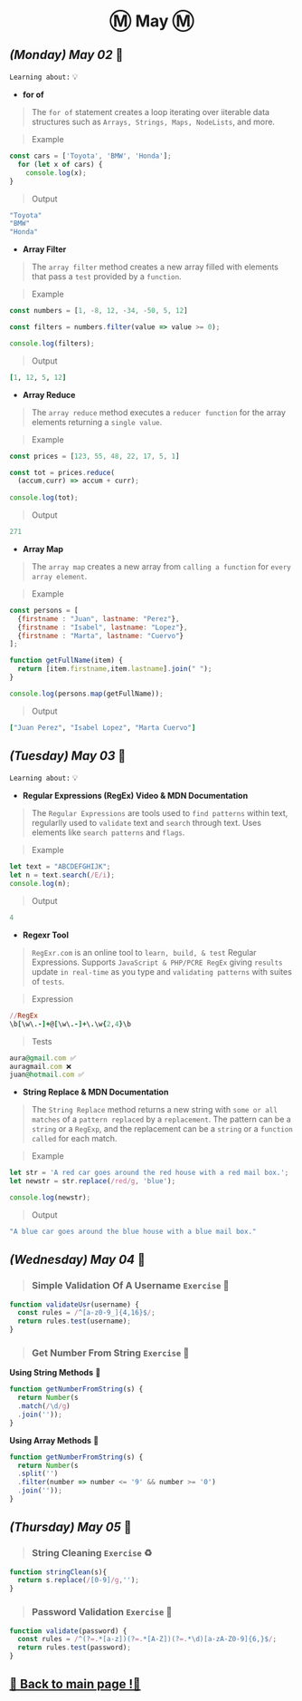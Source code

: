 <h1 align="center">Ⓜ️ May Ⓜ️</h1>

## _(Monday) May 02_ 📢

`Learning about:` 💡
* **for of**
> The `for of` statement creates a loop iterating over iiterable data structures such as `Arrays, Strings, Maps, NodeLists`, and more.

> Example
```javascript
const cars = ['Toyota', 'BMW', 'Honda'];
  for (let x of cars) {
    console.log(x);
}
```
>Output
```ruby
"Toyota"
"BMW"
"Honda"
```

* **Array Filter**
> The `array filter` method creates a new array filled with elements that pass a `test` provided by a `function`.

> Example
```javascript
const numbers = [1, -8, 12, -34, -50, 5, 12]

const filters = numbers.filter(value => value >= 0);

console.log(filters);
```
>Output
```ruby
[1, 12, 5, 12]
```

* **Array Reduce**
> The `array reduce` method executes a `reducer function` for the array elements returning a `single value`.

> Example
```javascript
const prices = [123, 55, 48, 22, 17, 5, 1]

const tot = prices.reduce(
  (accum,curr) => accum + curr);
  
console.log(tot);
```
>Output
```ruby
271
```

* **Array Map**
> The `array map` creates a new array from `calling a function` for `every array element`.

> Example
```javascript
const persons = [
  {firstname : "Juan", lastname: "Perez"},
  {firstname : "Isabel", lastname: "Lopez"},
  {firstname : "Marta", lastname: "Cuervo"}
];

function getFullName(item) {
  return [item.firstname,item.lastname].join(" ");
}

console.log(persons.map(getFullName));
```
>Output
```ruby
["Juan Perez", "Isabel Lopez", "Marta Cuervo"]
```


## _(Tuesday) May 03_ 📢

`Learning about:` 💡
* **Regular Expressions (RegEx) Video & MDN Documentation**
> The `Regular Expressions` are tools used to `find patterns` within text, regularlly used to `validate` text and `search` through text. Uses elements like `search patterns` and `flags`.

> Example
```javascript
let text = "ABCDEFGHIJK";
let n = text.search(/E/i);
console.log(n);
```
>Output
```ruby
4
```

* **Regexr Tool**
> `RegExr.com` is an online tool to `learn, build, & test` Regular Expressions. Supports `JavaScript & PHP/PCRE RegEx` giving `results` update `in real-time` as you type and `validating patterns` with suites of `tests`.

> Expression
```ruby
//RegEx
\b[\w\.-]+@[\w\.-]+\.\w{2,4}\b
```
>Tests
```ruby
aura@gmail.com ✅
auragmail.com ❌
juan@hotmail.com ✅
```

* **String Replace & MDN Documentation**
> The `String Replace` method returns a new string with `some or all matches` of a `pattern replaced` by a `replacement`. The pattern can be a `string` or a `RegExp`, and the replacement can be a `string` or a `function called` for each match.

> Example
```javascript
let str = 'A red car goes around the red house with a red mail box.';
let newstr = str.replace(/red/g, 'blue');

console.log(newstr); 
```
>Output
```ruby
"A blue car goes around the blue house with a blue mail box."
```

## _(Wednesday) May 04_ 📢

>### Simple Validation Of A Username `Exercise` 🛃
```javascript 
function validateUsr(username) {
  const rules = /^[a-z0-9_]{4,16}$/;
  return rules.test(username); 
}
```

>### Get Number From String `Exercise` 🔢
**Using String Methods** 🔗
```javascript 
function getNumberFromString(s) {
  return Number(s
  .match(/\d/g)
  .join(''));
} 
```
**Using Array Methods** 📅
```javascript 
function getNumberFromString(s) {
  return Number(s
  .split('')
  .filter(number => number <= '9' && number >= '0')
  .join(''));
}
```

## _(Thursday) May 05_ 📢

>### String Cleaning `Exercise` ♻️
```javascript 
function stringClean(s){
  return s.replace(/[0-9]/g,''); 
}
```

>### Password Validation `Exercise` 🔐
```javascript 
function validate(password) {
  const rules = /^(?=.*[a-z])(?=.*[A-Z])(?=.*\d)[a-zA-Z0-9]{6,}$/;
  return rules.test(password);
}
```

## [📎 Back to main page !📎](/home/readAura.md)
